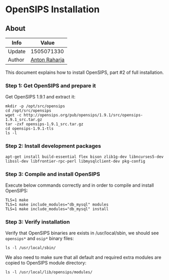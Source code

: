 # OpenSIPS Installation

## About

Info   | Value
------ | -----
Update | 1505071330
Author | [Anton Raharja](http://antonraharja.com)

This document explains how to install OpenSIPS, part #2 of full installation.

### Step 1: Get OpenSIPS and prepare it

Get OpenSIPS 1.9.1 and extract it:

```
mkdir -p /opt/src/opensips
cd /opt/src/opensips
wget -c http://opensips.org/pub/opensips/1.9.1/src/opensips-1.9.1_src.tar.gz
tar -zxf opensips-1.9.1_src.tar.gz
cd opensips-1.9.1-tls
ls -l
```

### Step 2: Install development packages

```
apt-get install build-essential flex bison zlib1g-dev libncurses5-dev libssl-dev libfrontier-rpc-perl libmysqlclient-dev pkg-config
```

### Step 3: Compile and install OpenSIPS

Execute below commands correctly and in order to compile and install OpenSIPS:

```
TLS=1 make
TLS=1 make include_modules="db_mysql" modules
TLS=1 make include_modules="db_mysql" install
```

### Step 3: Verify installation

Verify that OpenSIPS binaries are exists in /usr/local/sbin, we should see `opensips*` and `osip*` binary files:

```
ls -l /usr/local/sbin/
```

We also need to make sure that all default and required extra modules are copied to OpenSIPS module directory:

```
ls -l /usr/local/lib/opensips/modules/
```

